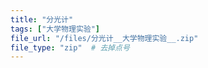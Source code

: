 ```yaml
---
title: "分光计"
tags: ["大学物理实验"]
file_url: "/files/分光计__大学物理实验__.zip"
file_type: "zip"  # 去掉点号
---
```




<!-- 文件类型: .zip -->
<!-- 文件图标: 📦 -->
